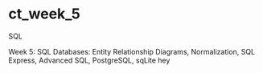 # ct_week_5
SQL

Week 5:
SQL Databases:
Entity Relationship Diagrams,
Normalization, SQL Express,
Advanced SQL, PostgreSQL,
sqLite
hey
